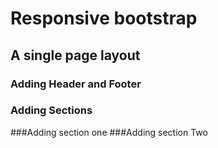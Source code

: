 # Responsive bootstrap
## A single page layout
### Adding Header and Footer
### Adding Sections
###Adding section one
###Adding section Two